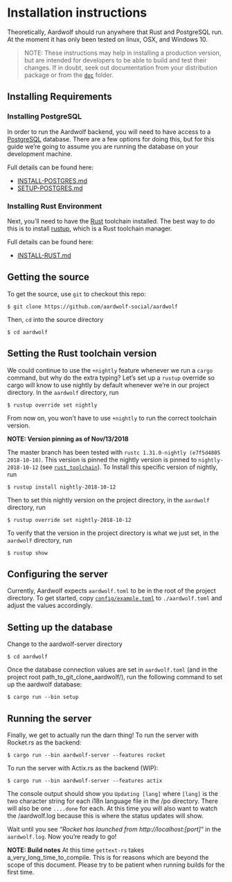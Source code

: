 # Installation instructions

Theoretically, Aardwolf should run anywhere that Rust and PostgreSQL
run. At the moment it has only been tested on linux, OSX, and Windows 10.

> NOTE: These instructions may help in installing a production version, but are
intended for developers to be able to build and test their changes. If in doubt,
seek out documentation from your distribution package or from the [`doc`](doc) folder.

## Installing Requirements

### Installing PostgreSQL
In order to run the Aardwolf backend, you will need to have access to a
[PostgreSQL](https://www.postgresql.org/) database. There are a few options for doing this, but for
this guide we’re going to assume you are running the database on your
development machine.

Full details can be found here:

- [INSTALL-POSTGRES.md](/doc/INSTALL-POSTGRES.md)
- [SETUP-POSTGRES.md](/doc/SETUP-POSTGRES.md)

### Installing Rust Environment

Next, you’ll need to have the [Rust](https://rust-lang.org/) toolchain
installed. The best way to do this is to install
[rustup](https://rustup.rs), which is a Rust toolchain manager.

Full details can be found here:

- [INSTALL-RUST.md](/doc/INSTALL-RUST.md)

## Getting the source

To get the source, use `git` to checkout this repo:

    $ git clone https://github.com/aardwolf-social/aardwolf

Then, `cd` into the source directory

    $ cd aardwolf

## Setting the Rust toolchain version

We could continue to use the `+nightly` feature whenever we run a
`cargo` command, but why do the extra typing? Let’s set up a `rustup`
override so cargo will know to use nightly by default whenever we’re in
our project directory. In the `aardwolf` directory, run

    $ rustup override set nightly

From now on, you won't have to use `+nightly` to run the correct
toolchain version.

__NOTE: Version pinning as of Nov/13/2018__

The master branch has been tested with `rustc 1.31.0-nightly (e7f5d4805 2018-10-18)`. 
This version is pinned the nightly version is pinned to `nightly-2018-10-12` (see [`rust_toolchain`](rust_toolchain)). 
To Install this specific version of nightly, run

    $ rustup install nightly-2018-10-12

Then to set this nightly version on the project directory, in the `aardwolf` directory, run

    $ rustup override set nightly-2018-10-12

To verify that the version in the project directory is what we just set, in the `aardwolf` directory, run

    $ rustup show

## Configuring the server

Currently, Aardwolf expects `aardwolf.toml` to be in the root of the project
directory. To get started, copy
[`config/example.toml`](config/example.toml) to
`./aardwolf.toml` and adjust the values accordingly. 

## Setting up the database

Change to the aardwolf-server directory

    $ cd aardwolf

Once the database connection values are set in `aardwolf.toml` (and in the project root path_to_git_clone_aardwolf/), run the
following command to set up the aardwolf database:

    $ cargo run --bin setup

## Running the server

Finally, we get to actually run the darn thing! 
To run the server with Rocket.rs as the backend:
	
    $ cargo run --bin aardwolf-server --features rocket

To run the server with Actix.rs as the backend (WIP):
    
    $ cargo run --bin aardwolf-server --features actix

The console output should show you `Updating [lang]` where `[lang]` is the two character string for each i18n language file in the /po directory. There will also be one `....done` for each.  At this time you will also want to watch the /aardwolf.log because this is where the status updates will show.

Wait until you see *“Rocket has launched from http://localhost:[port]“* in the `aardwolf.log`. 
Now you’re ready to go!

__NOTE: Build notes__
At this time `gettext-rs` takes a_very_long_time_to_compile.  This is for reasons which are beyond the scope of this document.
Please try to be patient when running builds for the first time.
